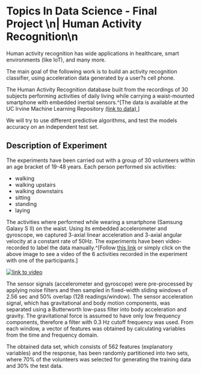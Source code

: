 # Topics In Data Science - Final Project \n| Human Activity Recognition\n

Human activity recognition has wide applications in healthcare, smart environments (like IoT), and many more.

The main goal of the following work is to build an activity recognition classifier, using acceleration data generated by a user?s cell phone. 

The Human Activity Recognition database built from the recordings of 30 subjects performing activities of daily living while carrying a waist-mounted smartphone with embedded inertial sensors.^[The data is available at the UC Irvine Machine Learning Repository [(link to data) ](https://archive.ics.uci.edu/ml/datasets/Human+Activity+Recognition+Using+Smartphones)] 

We will try to use different predictive algorithms, and test the models accuracy on an independent test set. 

## Description of Experiment

The experiments have been carried out with a group of 30 volunteers within an age bracket of 19-48 years. Each person performed six activities:

  - walking 
  - walking upstairs
  - walking downstairs
  - sitting
  - standing
  - laying 
  
The activities where performed while wearing a smartphone (Samsung Galaxy S II) on the waist. Using its embedded accelerometer and gyroscope, we captured 3-axial linear acceleration and 3-axial angular velocity at a constant rate of 50Hz. The experiments have been video-recorded to label the data manually.^[Follow 
[this link](https://www.youtube.com/watch?v=XOEN9W05_4A&feature=youtu.be) 
or simply click on the above image to see a video of the 6 activities recorded in the experiment with one of the participants.]

[![link to video](http://img.youtube.com/vi/XOEN9W05_4A/0.jpg "Experiment Image")](https://www.youtube.com/watch?v=XOEN9W05_4A)

The sensor signals (accelerometer and gyroscope) were pre-processed by applying noise filters and then sampled in fixed-width sliding windows of 2.56 sec and 50\% overlap (128 readings/window). The sensor acceleration signal, which has gravitational and body motion components, was separated using a Butterworth low-pass filter into body acceleration and gravity. The gravitational force is assumed to have only low frequency components, therefore a filter with 0.3 Hz cutoff frequency was used. From each window, a vector of features was obtained by calculating variables from the time and frequency domain.

The obtained data set, which consists of 562 features (explanatory variables) and the response, has been randomly partitioned into two sets, where 70\% of the volunteers was selected for generating the training data and 30\% the test data.